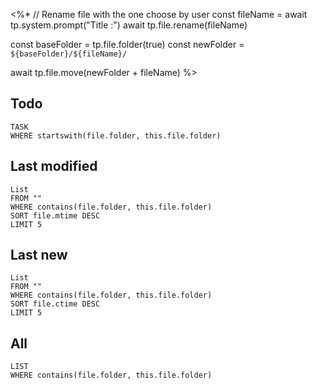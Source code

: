 <%*
  // Rename file with the one choose by user
  const fileName = await tp.system.prompt("Title :")
  await tp.file.rename(fileName)
  
  const baseFolder = tp.file.folder(true)
  const newFolder = `${baseFolder}/${fileName}/`

  await tp.file.move(newFolder + fileName)
%>

## Todo

```dataview
TASK
WHERE startswith(file.folder, this.file.folder)
```

## Last modified

```dataview
List
FROM ""
WHERE contains(file.folder, this.file.folder)
SORT file.mtime DESC
LIMIT 5
```

## Last new

```dataview
List
FROM ""
WHERE contains(file.folder, this.file.folder)
SORT file.ctime DESC
LIMIT 5
```
## All

```dataview
LIST
WHERE contains(file.folder, this.file.folder)
```

